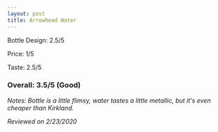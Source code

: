 ```yaml
---
layout: post
title: Arrowhead Water
---
```


Bottle Design: 2.5/5

Price: 1/5

Taste: 2.5/5

### Overall: 3.5/5 (Good)

*Notes: Bottle is a little flimsy, water tastes a little metallic, but it's even cheaper than Kirkland.*

*Reviewed on 2/23/2020*
